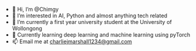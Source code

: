 - 👋 Hi, I’m @Chimgy
- 👀 I’m interested in AI, Python and almost anything tech related
- 📖 I’m currently a first year university student at the University of Wollongong
- 🌱 Currently learning deep learning and machine learning using pyTorch
- 📫 Email me at charliejmarshall1234@gmail.com
